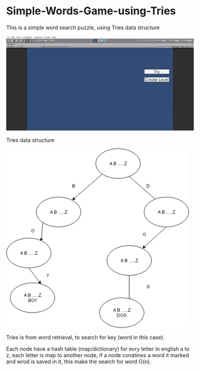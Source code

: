 # Simple-Words-Game-using-Tries

This is a simple word search puzzle, using Tries data structure

![Game Play](https://github.com/madXmd/Simple-Words-Game-using-Tries/blob/master/forReadme/gamePlay.gif)

Tries data structure

![Tries data structure](https://github.com/madXmd/Simple-Words-Game-using-Tries/blob/master/forReadme/Tries.png)

Tries is from word retrieval, to search for key (word in this case). 

Each node have a  hash table (map/dictionary) for evry letter in english a to z, each letter is map to another node, 
if a node conatines a word it marked and wrod is saved in it, this make the search for word O(n).

